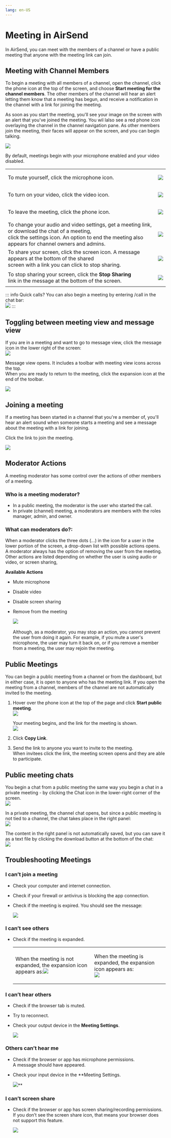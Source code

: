 ```yaml
---
lang: en-US
---
```


# Meeting in AirSend

In AirSend, you can meet with the members of a channel or have a public meeting that anyone with the meeting link can join.  
  

## Meeting with Channel Members

To begin a meeting with all members of a channel, open the channel, click the phone icon at the top of the screen, and choose **Start meeting for the channel members**. The other members of the channel will hear an alert letting them know that a meeting has begun, and receive a notification in the channel with a link for joining the meeting.

As soon as you start the meeting, you'll see your image on the screen with an alert that you've joined the meeting. You wil lalso see a red phone icon overlaying the channel in the channel navigation pane. As other members join the meeting, their faces will appear on the screen, and you can begin talking.

![](./assets/meetings/as-meeting-anim.gif)  

By default, meetings begin with your microphone enabled and your video disabled. 

<table><colgroup><col><col></colgroup><tbody><tr><td>To mute yourself, click the microphone icon.</td><td><div><p><span><img src="./assets/meetings/as-mike-icon.png"></span></p></div></td></tr><tr><td>To turn on your video, click the video icon.</td><td><div><p><span><img src="./assets/meetings/as-video-icon.png"></span></p></div></td></tr><tr><td>To leave the meeting, click the phone icon.</td><td><div><p><span><img src="./assets/meetings/as-phone-icon-2.png"></span></p></div></td></tr><tr><td>To change your audio and video settings, get a meeting link, or download the chat of a meeting,<br>click the settings icon. An option to end the meeting also appears for channel owners and admins.</td><td><div><p><span><img src="./assets/meetings/as-settings-icon-3.png"></span></p></div></td></tr><tr><td>To share your screen, click the screen icon. A message appears at the bottom of the shared<br>screen with a link you can click to stop sharing.</td><td><div><p><span><img src="./assets/meetings/as-screen-icon.png"></span></p></div></td></tr><tr><td>To stop sharing your screen, click the <strong>Stop Sharing</strong><br>link in the message at the bottom of the screen.</td><td><div><p><span><img src="./assets/meetings/2021-02-12-12-h-44-41.png"></span></p></div></td></tr></tbody></table>

  
::: info Quick calls?
You can also begin a meeting by entering /call in the chat bar:  
![](./assets/meetings/as-call.png)
:::

## Toggling between meeting view and message view

If you are in a meeting and want to go to message view, click the message icon in the lower right of the screen:  
![](./assets/meetings/as-message-icon.png)  
  
Message view opens. It includes a toolbar with meeting view icons across the top.  
When you are ready to return to the meeting, click the expansion icon at the end of the toolbar.  
  
![](./assets/meetings/fc-messaging.png)

## Joining a meeting

If a meeting has been started in a channel that you're a member of, you'll hear an alert sound when someone starts a meeting and see a message about the meeting with a link for joining.

Click the link to join the meeting.  
  
![](./assets/meetings/as-join-meeting.png)

## Moderator Actions

A meeting moderator has some control over the actions of other members of a meeting.

### Who is a meeting moderator?

-   In a public meeting, the moderator is the user who started the call.
-   In private (channel) meeting, a moderators are members with the roles manager, admin, and owner.

### What can moderators do?:

When a moderator clicks the three dots (...) in the icon for a user in the lower portion of the screen, a drop-down list with possible actions opens.  
A moderator always has the option of removing the user from the meeting. Other actions are listed depending on whether the user is using audio or video, or screen sharing, 

**Available Actions**

-   Mute microphone
-   Disable video
-   Disable screen sharing
-   Remove from the meeting  
      
    ![](./assets/meetings/as-moderator-options.png)  
       
    Although, as a moderator, you may stop an action, you cannot prevent the user from doing it again. For example, if you mute a user's microphone, the user may turn it back on, or if you remove a member from a meeting, the user may rejoin the meeting.

## Public Meetings

You can begin a public meeting from a channel or from the dashboard, but in either case, it is open to anyone who has the meeting link. If you open the meeting from a channel, members of the channel are not automatically invited to the meeting.

1.  Hover over the phone icon at the top of the page and click **Start public meeting**.  
    ![](./assets/meetings/as-start-public.png)  
      
    Your meeting begins, and the link for the meeting is shown.  
    ![](./assets/meetings/as-welcome-public.png)  
      
    
2.  Click **Copy Link**.
3.  Send the link to anyone you want to invite to the meeting.  
    When invitees click the link, the meeting screen opens and they are able to participate.

## Public meeting chats

You begin a chat from a public meeting the same way you begin a chat in a private meeting - by clicking the Chat icon in the lower-right corner of the screen.  
![](./assets/meetings/as-chat-public.png)  
  
In a private meeting, the channel chat opens, but since a public meeting is not tied to a channel, the chat takes place in the right panel:  
![](./assets/meetings/as-public-messages.png)

The content in the right panel is not automatically saved, but you can save it as a text file by clicking the download button at the bottom of the chat:  
![](./assets/meetings/as-click-chat.png)

## Troubleshooting Meetings

### I can’t join a meeting

-   Check your computer and internet connection.
-   Check if your firewall or antivirus is blocking the app connection.
-   Check if the meeting is expired. You should see the message:  

    ![](./assets/meetings/as-meeting-expired.png)  

### I can’t see others

-   Check if the meeting is expanded.
    
    <table><colgroup><col><col></colgroup><tbody><tr><td><div><p>When the meeting is not expanded, the expansion icon appears as:<span><img src="./assets/meetings/as-screen-not-expanded.png"></span></p></div></td><td><div><p>When the meeting is expanded, the expansion icon appears as:<br><span><img src="./assets/meetings/as-screen-expanded.png"></span></p></div></td></tr></tbody></table>
    

### I can’t hear others

-   Check if the browser tab is muted.
-   Try to reconnect.
-   Check your output device in the **Meeting Settings**.  

    ![](./assets/meetings/as-check-output.png)

### Others can’t hear me

-   Check if the browser or app has microphone permissions.  
    A message should have appeared.
-   Check your input device in the **Meeting Settings.  

    ![](./assets/meetings/as-check-input.png)**  
      
    

### I can’t screen share

-   Check if the browser or app has screen sharing/recording permissions.  
    If you don’t see the screen share icon, that means your browser does not support this feature.  

    ![](./assets/meetings/as-screen-icon.png)